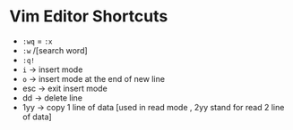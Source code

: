 
# Vim Editor Shortcuts

- `:wq`  =  `:x`
- `:w`
/[search word]
- `:q!`
- `i` -> insert mode
- `o` -> insert mode at the end of new line
- esc -> exit insert mode
- dd -> delete line
- 1yy -> copy 1 line of data [used in read mode , 2yy stand for read 2 line of data]